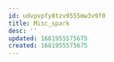 ```yaml
---
id: udvpvpfy8tzv9555mw3v9f0
title: Misc_spark
desc: ''
updated: 1681955575675
created: 1681955575675
---
```

